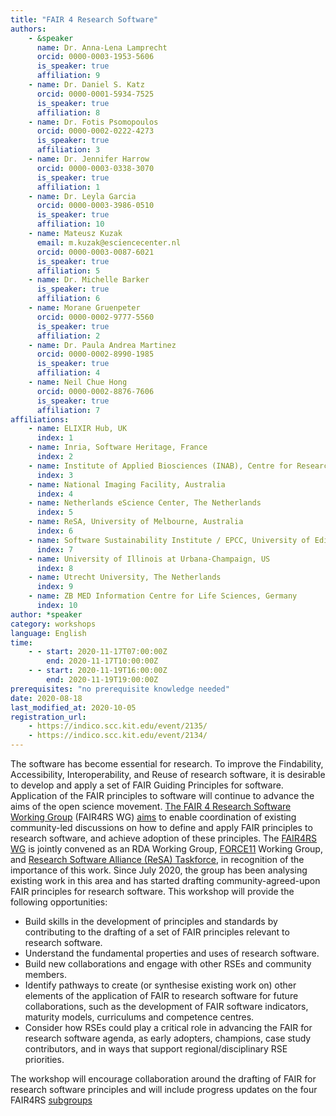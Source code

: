 ```yaml
---
title: "FAIR 4 Research Software"
authors:
    - &speaker
      name: Dr. Anna-Lena Lamprecht
      orcid: 0000-0003-1953-5606
      is_speaker: true
      affiliation: 9
    - name: Dr. Daniel S. Katz
      orcid: 0000-0001-5934-7525
      is_speaker: true
      affiliation: 8
    - name: Dr. Fotis Psomopoulos
      orcid: 0000-0002-0222-4273
      is_speaker: true
      affiliation: 3
    - name: Dr. Jennifer Harrow
      orcid: 0000-0003-0338-3070
      is_speaker: true
      affiliation: 1
    - name: Dr. Leyla Garcia
      orcid: 0000-0003-3986-0510
      is_speaker: true
      affiliation: 10
    - name: Mateusz Kuzak
      email: m.kuzak@esciencecenter.nl
      orcid: 0000-0003-0087-6021
      is_speaker: true
      affiliation: 5
    - name: Dr. Michelle Barker
      is_speaker: true
      affiliation: 6
    - name: Morane Gruenpeter
      orcid: 0000-0002-9777-5560
      is_speaker: true
      affiliation: 2
    - name: Dr. Paula Andrea Martinez
      orcid: 0000-0002-8990-1985
      is_speaker: true
      affiliation: 4
    - name: Neil Chue Hong
      orcid: 0000-0002-8876-7606
      is_speaker: true
      affiliation: 7
affiliations:
    - name: ELIXIR Hub, UK
      index: 1
    - name: Inria, Software Heritage, France
      index: 2
    - name: Institute of Applied Biosciences (INAB), Centre for Research and Technology Hellas (CERTH), Greece
      index: 3
    - name: National Imaging Facility, Australia
      index: 4
    - name: Netherlands eScience Center, The Netherlands
      index: 5
    - name: ReSA, University of Melbourne, Australia
      index: 6
    - name: Software Sustainability Institute / EPCC, University of Edinburgh, UK
      index: 7
    - name: University of Illinois at Urbana-Champaign, US
      index: 8
    - name: Utrecht University, The Netherlands
      index: 9
    - name: ZB MED Information Centre for Life Sciences, Germany
      index: 10
author: *speaker
category: workshops
language: English
time:
    - - start: 2020-11-17T07:00:00Z
        end: 2020-11-17T10:00:00Z
    - - start: 2020-11-19T16:00:00Z
        end: 2020-11-19T19:00:00Z
prerequisites: "no prerequisite knowledge needed"
date: 2020-08-18
last_modified_at: 2020-10-05
registration_url:
    - https://indico.scc.kit.edu/event/2135/
    - https://indico.scc.kit.edu/event/2134/
---
```

The software has become essential for research. To improve the Findability, Accessibility, Interoperability, and Reuse of research software, it is desirable to develop and apply a set of  FAIR Guiding Principles for software. Application of the FAIR principles to software will continue to advance the aims of the open science movement. [The FAIR 4 Research Software Working Group][1] (FAIR4RS WG) [aims][2] to enable coordination of existing community-led discussions on how to define and apply FAIR principles to research software, and achieve adoption of these principles. The [FAIR4RS WG][3] is jointly convened as an RDA Working Group, [FORCE11][4] Working Group, and [Research Software Alliance (ReSA) Taskforce][5], in recognition of the importance of this work.
Since July 2020, the group has been analysing existing work in this area and has started drafting community-agreed-upon FAIR principles for research software. This workshop will provide the following opportunities:

 - Build skills in the development of principles and standards by contributing to the drafting of a set of FAIR principles relevant to research software.
 - Understand the fundamental properties and uses of research software.
 - Build new collaborations and engage with other RSEs and community members.
 - Identify pathways to create (or synthesise existing work on) other elements of the application of FAIR to research software for future collaborations, such as the development of FAIR software indicators, maturity models, curriculums and competence centres.
 - Consider how RSEs could play a critical role in advancing the FAIR for research software agenda, as early adopters, champions, case study contributors, and in ways that support regional/disciplinary RSE priorities.

The workshop will encourage collaboration around the drafting of FAIR for research software principles and will include progress updates on the four FAIR4RS [subgroups][6]

  [1]: https://www.rd-alliance.org/groups/fair-4-research-software-fair4rs-wg
  [2]: https://www.rd-alliance.org/node/69317/case-statement
  [3]: https://www.rd-alliance.org/groups/fair-4-research-software-fair4rs-wg
  [4]: https://www.force11.org/
  [5]: http://www.researchsoft.org/resa-taskforces-join-us/
  [6]: https://www.rd-alliance.org/group/fair-4-research-software-fair4rs-wg/post/fair-4-rs-webinars-2930-june
